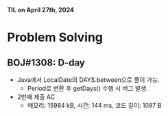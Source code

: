 **TIL on April 27th, 2024**

# Problem Solving
## BOJ#1308: D-day
* Java에서 LocalDate의 DAYS.between으로 풀이 가능.
    - Period로 변환 후 getDays() 수행 시 버그 발생.
* 2번째 제출 AC
    - 메모리: 15984 kB, 시간: 144 ms, 코드 길이: 1097 B
